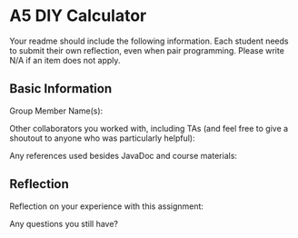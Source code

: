# A5 DIY Calculator

Your readme should include the following information. Each student needs to submit their own reflection, even when pair programming.  Please write N/A if an item does not apply.

## Basic Information

Group Member Name(s):

Other collaborators you worked with, including TAs (and feel free to give a shoutout to anyone who was particularly helpful):

Any references used besides JavaDoc and course materials:

## Reflection

Reflection on your experience with this assignment:

Any questions you still have?
